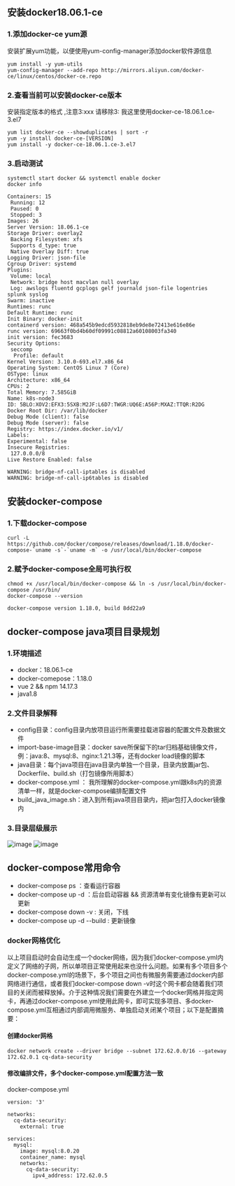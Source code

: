 ## 安装docker18.06.1-ce
### 1.添加docker-ce yum源
安装扩展yum功能，以便使用yum-config-manager添加docker软件源信息
```
yum install -y yum-utils
yum-config-manager --add-repo http://mirrors.aliyun.com/docker-ce/linux/centos/docker-ce.repo
```
### 2.查看当前可以安装docker-ce版本
安装指定版本的格式 ,注意3:xxx 请移除3:    我这里使用docker-ce-18.06.1.ce-3.el7
```
yum list docker-ce --showduplicates | sort -r
yum -y install docker-ce-[VERSION]   
yum install -y docker-ce-18.06.1.ce-3.el7 
```
### 3.启动测试
```
systemctl start docker && systemctl enable docker
docker info

Containers: 15
 Running: 12
 Paused: 0
 Stopped: 3
Images: 26
Server Version: 18.06.1-ce
Storage Driver: overlay2
 Backing Filesystem: xfs
 Supports d_type: true
 Native Overlay Diff: true
Logging Driver: json-file
Cgroup Driver: systemd
Plugins:
 Volume: local
 Network: bridge host macvlan null overlay
 Log: awslogs fluentd gcplogs gelf journald json-file logentries splunk syslog
Swarm: inactive
Runtimes: runc
Default Runtime: runc
Init Binary: docker-init
containerd version: 468a545b9edcd5932818eb9de8e72413e616e86e
runc version: 69663f0bd4b60df09991c08812a60108003fa340
init version: fec3683
Security Options:
 seccomp
  Profile: default
Kernel Version: 3.10.0-693.el7.x86_64
Operating System: CentOS Linux 7 (Core)
OSType: linux
Architecture: x86_64
CPUs: 2
Total Memory: 7.585GiB
Name: k8s-node3
ID: 5BLO:XOV2:EFX3:5SXB:M2JF:L6D7:TWGR:UQ6E:A56P:MXAZ:TTQR:R2DG
Docker Root Dir: /var/lib/docker
Debug Mode (client): false
Debug Mode (server): false
Registry: https://index.docker.io/v1/
Labels:
Experimental: false
Insecure Registries:
 127.0.0.0/8
Live Restore Enabled: false

WARNING: bridge-nf-call-iptables is disabled
WARNING: bridge-nf-call-ip6tables is disabled
```
## 安装docker-compose
### 1.下载docker-compose
```
curl -L https://github.com/docker/compose/releases/download/1.18.0/docker-compose-`uname -s`-`uname -m` -o /usr/local/bin/docker-compose
```
### 2.赋予docker-compose全局可执行权
```
chmod +x /usr/local/bin/docker-compose && ln -s /usr/local/bin/docker-compose /usr/bin/
docker-compose --version

docker-compose version 1.18.0, build 8dd22a9
```
## docker-compose java项目目录规划
### 1.环境描述
* docker：18.06.1-ce
* docker-comepose：1.18.0
* vue 2 && npm 14.17.3
* java1.8
### 2.文件目录解释
* config目录：config目录内放项目运行所需要挂载进容器的配置文件及数据文件
* import-base-image目录：docker save所保留下的tar归档基础镜像文件，例：java:8、mysql:8、nginx:1.21.3等，还有docker load镜像的脚本
* java目录：每个java项目在java目录内单独一个目录，目录内放置jar包、Dockerfile、build.sh（打包镜像所用脚本）
* docker-compose.yml ： 我所理解的docker-compose.yml跟k8s内的资源清单一样，就是docker-compose编排配置文件
* build_java_image.sh：进入到所有java项目目录内，把jar包打入docker镜像内
### 3.目录层级展示
![image](https://user-images.githubusercontent.com/63449830/149712209-71e562da-2aba-465a-836b-e6910d7d8030.png)
![image](https://user-images.githubusercontent.com/63449830/149712340-11cb5f19-0f67-46f5-b0b2-45ff1bb0745c.png)

## docker-compose常用命令
* docker-compose ps ：查看运行容器
* docker-compose up -d ：后台启动容器 && 资源清单有变化镜像有更新可以更新
* docker-compose down -v : 关闭，下线
* docker-compose up -d --build : 更新镜像

### docker网格优化
以上项目启动时会自动生成一个docker网络，因为我们docker-compose.yml内定义了网络的子网，所以单项目正常使用起来也没什么问题。如果有多个项目多个docker-compose.yml的场景下，多个项目之间也有微服务需要通过docker内部网络进行通信，或者我们docker-compose down -v时这个网卡都会随着我们项目的关闭而被释放掉。介于这种情况我们需要在外建立一个docker网格并指定网卡，再通过docker-compose.yml使用此网卡，即可实现多项目、多docker-compose.yml互相通过内部调用微服务、单独启动关闭某个项目；以下是配置摘要：
#### 创建docker网格
```
docker network create --driver bridge --subnet 172.62.0.0/16 --gateway 172.62.0.1 cq-data-security
```
#### 修改编排文件，多个docker-compose.yml配置方法一致
docker-compose.yml
```
version: '3'

networks:
  cq-data-security:
    external: true

services:
  mysql:
    image: mysql:8.0.20
    container_name: mysql
    networks:
      cq-data-security:
        ipv4_address: 172.62.0.5
```


